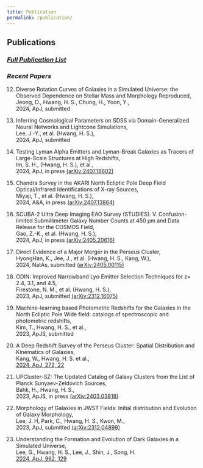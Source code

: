 ```yaml
---
title: Publication
permalink: /publication/
---
```


## **Publications**

### [_Full Publication List_](https://hwanghs.github.io/publications) 

###  _Recent Papers_

12. Diverse Rotation Curves of Galaxies in a Simulated Universe: the Observed Dependence on Stellar Mass and Morphology Reproduced,<br>
Jeong, D., Hwang, H. S., Chung, H., Yoon, Y.,<br>
2024, ApJ, submitted

11. Inferring Cosmological Parameters on SDSS via Domain-Generalized Neural Networks and Lightcone Simulations,<br>
Lee, J.-Y., et al. (Hwang, H. S.),<br>
2024, ApJ, submitted

10. Testing Lyman Alpha Emitters and Lyman-Break Galaxies as Tracers of Large-Scale Structures at High Redshifts,<br>
Im, S. H., (Hwang, H. S.), et al.,<br>
2024, ApJ, in press [(arXiv:2407.18602)](https://ui.adsabs.harvard.edu/abs/2024arXiv240718602I/abstract)

9. Chandra Survey in the AKARI North Ecliptic Pole Deep Field Optical/Infrared Identifications of X-ray Sources,<br>
Miyaji, T., et al. (Hwang, H. S.),<br>
2024, A&A, in press [(arXiv:2407.13864)](https://ui.adsabs.harvard.edu/abs/2024arXiv240713864M/abstract)

8. SCUBA-2 Ultra Deep Imaging EAO Survey (STUDIES). V. Confusion-limited Submillimeter Galaxy Number Counts at 450 μm and Data Release for the COSMOS Field,<br>
Gao, Z.-K., et al. (Hwang, H. S.),<br>
2024, ApJ, in press [(arXiv:2405.20616)](https://ui.adsabs.harvard.edu/abs/2024arXiv240520616G/abstract)

7. Direct Evidence of a Major Merger in the Perseus Cluster,<br>
HyongHan, K., Jee, J., et al. (Hwang, H. S., Kang, W.),<br>
2024, NatAs, submitted [(arXiv:2405.00115)](https://ui.adsabs.harvard.edu/abs/2024arXiv240500115H/abstract)

6. ODIN: Improved Narrowband Lyα Emitter Selection Techniques for z= 2.4, 3.1, and 4.5,<br>
Firestone, N. M., et al. (Hwang, H. S.),<br>
2023, ApJ, submitted [(arXiv:2312.16075)](https://ui.adsabs.harvard.edu/abs/2023arXiv231216075F/abstract)

5. Machine-learning based Photometric Redshifts for the Galaxies in the North Ecliptic Pole Wide field: catalogs of spectroscopic and photometric redshifts,<br>
Kim, T., Hwang, H. S., et al.,<br>
2023, ApJS, submitted

4. A Deep Redshift Survey of the Perseus Cluster: Spatial Distribution and Kinematics of Galaxies,<br>
Kang, W., Hwang, H. S. et al.,<br>
[2024, ApJ, 272, 22](https://ui.adsabs.harvard.edu/abs/2024ApJS..272...22K/abstract)

3. UPCluster-SZ: The Updated Catalog of Galaxy Clusters from the List of Planck Sunyaev-Zeldovich Sources,<br>
Bahk, H., Hwang, H. S.,<br>
2023, ApJS, in press [(arXiv:2403.03818)](https://arxiv.org/abs/2403.03818)

2. Morphology of Galaxies in JWST Fields: Initial distribution and Evolution of Galaxy Morphology,<br>
Lee, J. H, Park, C., Hwang, H. S., Kwon, M.,<br>
2023, ApJ, submitted [(arXiv:2312.04899)](https://ui.adsabs.harvard.edu/abs/2024ApJ...966..113L/abstract)

1. Understanding the Formation and Evolution of Dark Galaxies in a Simulated Universe,<br>
Lee, G., Hwang, H. S., Lee, J., Shin, J., Song, H.<br> 
[2024, ApJ, 962, 129](https://ui.adsabs.harvard.edu/abs/2024ApJ...962..129L/abstract)



